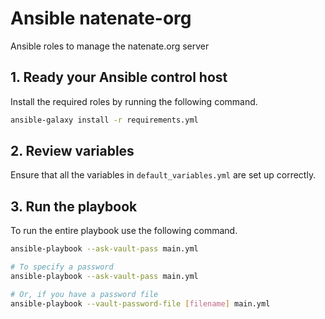 # Ansible natenate-org

Ansible roles to manage the natenate.org server

## 1. Ready your Ansible control host

Install the required roles by running the following command.

```bash
ansible-galaxy install -r requirements.yml
```

## 2. Review variables

Ensure that all the variables in `default_variables.yml` are set up correctly.

## 3. Run the playbook

To run the entire playbook use the following command.

```bash
ansible-playbook --ask-vault-pass main.yml

# To specify a password
ansible-playbook --ask-vault-pass main.yml

# Or, if you have a password file
ansible-playbook --vault-password-file [filename] main.yml
```
